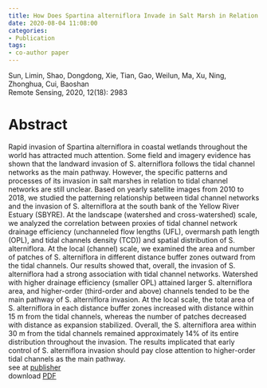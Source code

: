 ```yaml
---
title: How Does Spartina alterniflora Invade in Salt Marsh in Relation to Tidal Channel Networks? Patterns and Processes
date: 2020-08-04 11:08:00
categories:
- Publication
tags:
- co-author paper
---
```

Sun, Limin, Shao, Dongdong, Xie, Tian, Gao, Weilun, Ma, Xu, Ning, Zhonghua, Cui, Baoshan<br/>
Remote Sensing, 2020, 12(18): 2983
# Abstract
Rapid invasion of Spartina alterniflora in coastal wetlands throughout the world has attracted much attention. Some field and imagery evidence has shown that the landward invasion of S. alterniflora follows the tidal channel networks as the main pathway. However, the specific patterns and processes of its invasion in salt marshes in relation to tidal channel networks are still unclear. Based on yearly satellite images from 2010 to 2018, we studied the patterning relationship between tidal channel networks and the invasion of S. alterniflora at the south bank of the Yellow River Estuary (SBYRE). At the landscape (watershed and cross-watershed) scale, we analyzed the correlation between proxies of tidal channel network drainage efficiency (unchanneled flow lengths (UFL), overmarsh path length (OPL), and tidal channels density (TCD)) and spatial distribution of S. alterniflora. At the local (channel) scale, we examined the area and number of patches of S. alterniflora in different distance buffer zones outward from the tidal channels. Our results showed that, overall, the invasion of S. alterniflora had a strong association with tidal channel networks. Watershed with higher drainage efficiency (smaller OPL) attained larger S. alterniflora area, and higher-order (third-order and above) channels tended to be the main pathway of S. alterniflora invasion. At the local scale, the total area of S. alterniflora in each distance buffer zones increased with distance within 15 m from the tidal channels, whereas the number of patches decreased with distance as expansion stabilized. Overall, the S. alterniflora area within 30 m from the tidal channels remained approximately 14% of its entire distribution throughout the invasion. The results implicated that early control of S. alterniflora invasion should pay close attention to higher-order tidal channels as the main pathway.
<br/> see at [publisher](https://doi.org/10.3390/rs12182983)
<br/> download [PDF](/assets/pdf/remotesensing-12-02983%20(1).pdf)





